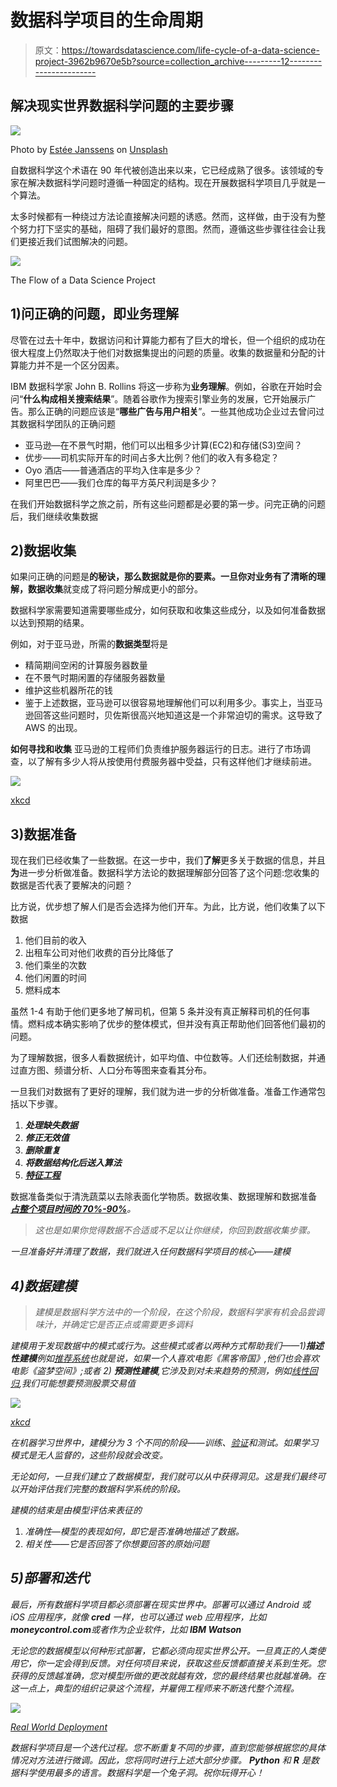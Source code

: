# 数据科学项目的生命周期

> 原文：<https://towardsdatascience.com/life-cycle-of-a-data-science-project-3962b9670e5b?source=collection_archive---------12----------------------->

## 解决现实世界数据科学问题的主要步骤

![](img/e03db06741d8abf050172a039a3ad411.png)

Photo by [Estée Janssens](https://unsplash.com/@esteejanssens?utm_source=medium&utm_medium=referral) on [Unsplash](https://unsplash.com?utm_source=medium&utm_medium=referral)

自数据科学这个术语在 90 年代被创造出来以来，它已经成熟了很多。该领域的专家在解决数据科学问题时遵循一种固定的结构。现在开展数据科学项目几乎就是一个算法。

太多时候都有一种绕过方法论直接解决问题的诱惑。然而，这样做，由于没有为整个努力打下坚实的基础，阻碍了我们最好的意图。然而，遵循这些步骤往往会让我们更接近我们试图解决的问题。

![](img/70bffb753b4265648b2d67d001cac1d6.png)

The Flow of a Data Science Project

## 1)问正确的问题，即业务理解

尽管在过去十年中，数据访问和计算能力都有了巨大的增长，但一个组织的成功在很大程度上仍然取决于他们对数据集提出的问题的质量。收集的数据量和分配的计算能力并不是一个区分因素。

IBM 数据科学家 John B. Rollins 将这一步称为**业务理解**。例如，谷歌在开始时会问“**什么构成相关搜索结果**”。随着谷歌作为搜索引擎业务的发展，它开始展示广告。那么正确的问题应该是“**哪些广告与用户相关**”。一些其他成功企业过去曾问过其数据科学团队的正确问题

*   亚马逊—在不景气时期，他们可以出租多少计算(EC2)和存储(S3)空间？
*   优步——司机实际开车的时间占多大比例？他们的收入有多稳定？
*   Oyo 酒店——普通酒店的平均入住率是多少？
*   阿里巴巴——我们仓库的每平方英尺利润是多少？

在我们开始数据科学之旅之前，所有这些问题都是必要的第一步。问完正确的问题后，我们继续收集数据

## 2)数据收集

如果问正确的问题是**的秘诀，**那么数据就是你的要素。一旦你对**业务有了清晰的理解，数据收集**就变成了将问题分解成更小的部分。

数据科学家需要知道需要哪些成分，如何获取和收集这些成分，以及如何准备数据以达到预期的结果。

例如，对于亚马逊，所需的**数据类型**将是

*   精简期间空闲的计算服务器数量
*   在不景气时期闲置的存储服务器数量
*   维护这些机器所花的钱
*   鉴于上述数据，亚马逊可以很容易地理解他们可以利用多少。事实上，当亚马逊回答这些问题时，贝佐斯很高兴地知道这是一个非常迫切的需求。这导致了 AWS 的出现。

**如何寻找和收集** 亚马逊的工程师们负责维护服务器运行的日志。进行了市场调查，以了解有多少人将从按使用付费服务器中受益，只有这样他们才继续前进。

![](img/fcdae05e6b1546cb6ff9e0113ea28aa0.png)

[xkcd](https://xkcd.com/2054/)

## 3)数据准备

现在我们已经收集了一些数据。在这一步中，我们**了解**更多关于数据的信息，并且**为**进一步分析做准备。数据科学方法论的数据理解部分回答了这个问题:您收集的数据是否代表了要解决的问题？

比方说，优步想了解人们是否会选择为他们开车。为此，比方说，他们收集了以下数据

1.  他们目前的收入
2.  出租车公司对他们收费的百分比降低了
3.  他们乘坐的次数
4.  他们闲置的时间
5.  燃料成本

虽然 1-4 有助于他们更多地了解司机，但第 5 条并没有真正解释司机的任何事情。燃料成本确实影响了优步的整体模式，但并没有真正帮助他们回答他们最初的问题。

为了理解数据，很多人看数据统计，如平均值、中位数等。人们还绘制数据，并通过直方图、频谱分析、人口分布等图来查看其分布。

一旦我们对数据有了更好的理解，我们就为进一步的分析做准备。准备工作通常包括以下步骤。

1.  ***处理缺失数据***
2.  ***修正无效值***
3.  ***删除重复***
4.  ***将数据结构化后送入算法***
5.  [***特征工程***](https://en.wikipedia.org/wiki/Feature_engineering)

数据准备类似于清洗蔬菜以去除表面化学物质。数据收集、数据理解和数据准备 [***占整个项目时间的 70%-90%***](https://courses.cognitiveclass.ai/courses/course-v1:CognitiveClass+DS0103EN+v3/courseware/bd64ccdf56ad4ea1afe870e26d583038/d0cea537238c47a0ac4835e1463a3c7d/)*。*

> *这也是如果你觉得数据不合适或不足以让你继续，你回到数据收集步骤。*

*一旦准备好并清理了数据，我们就进入任何数据科学项目的核心——建模*

## *4)数据建模*

> *建模是数据科学方法中的一个阶段，在这个阶段，数据科学家有机会品尝调味汁，并确定它是否正点或需要更多调料*

*建模用于发现数据中的模式或行为。这些模式或者以两种方式帮助我们——1)**描述性建模**例如[推荐系统](https://medium.com/x8-the-ai-community/recommendation-system-db51c868f13d)也就是说，如果一个人喜欢电影《黑客帝国》,他们也会喜欢电影《盗梦空间》;或者 2) **预测性建模**,它涉及到对未来趋势的预测，例如[线性回归](/laymans-introduction-to-linear-regression-8b334a3dab09),我们可能想要预测股票交易值*

*![](img/5dee3dbc34b389c4ad21454e574f7d70.png)*

*[xkcd](https://xkcd.com/373/)*

*在机器学习世界中，建模分为 3 个不同的阶段——训练、[验证](https://medium.com/x8-the-ai-community/use-of-cross-validation-in-machine-learning-f3b80ad813e6)和测试。如果学习模式是无人监督的，这些阶段就会改变。*

*无论如何，一旦我们建立了数据模型，我们就可以从中获得洞见。这是我们最终可以开始评估我们完整的数据科学系统的阶段。*

*建模的结束是由模型评估来表征的*

1.  *准确性—模型的表现如何，即它是否准确地描述了数据。*
2.  *相关性——它是否回答了你想要回答的原始问题*

## *5)部署和迭代*

*最后，所有数据科学项目都必须部署在现实世界中。部署可以通过 Android 或 iOS 应用程序，就像 **cred** 一样，也可以通过 web 应用程序，比如**moneycontrol.com**或者作为企业软件，比如 **IBM Watson***

*无论您的数据模型以何种形式部署，它都必须向现实世界公开。一旦真正的人类使用它，你一定会得到反馈。对任何项目来说，获取这些反馈都直接关系到生死。您获得的反馈越准确，您对模型所做的更改就越有效，您的最终结果也就越准确。在这一点上，典型的组织记录这个流程，并雇佣工程师来不断迭代整个流程。*

*![](img/e01a42358d297a9e4591886c84f5f650.png)*

*[Real World Deployment](https://xkcd.com/1631/)*

*数据科学项目是一个迭代过程。您不断重复不同的步骤，直到您能够根据您的具体情况对方法进行微调。因此，您将同时进行上述大部分步骤。 **Python** 和 **R** 是数据科学使用最多的语言。数据科学是一个兔子洞。祝你玩得开心！*